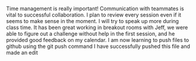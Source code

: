 Time management is really important!
Communication with teammates is vital to successful collaboration.
I plan to review every session even if it seems to make sense in the moment.
I will try to speak up more during class time.
It has been great working in breakout rooms with Jeff, we were able to figure out a challenge without help in the first session, and he provided good feedback on my calendar.
I am now learning to push files to github using the git push command
I have successfully pushed this file and made an edit
